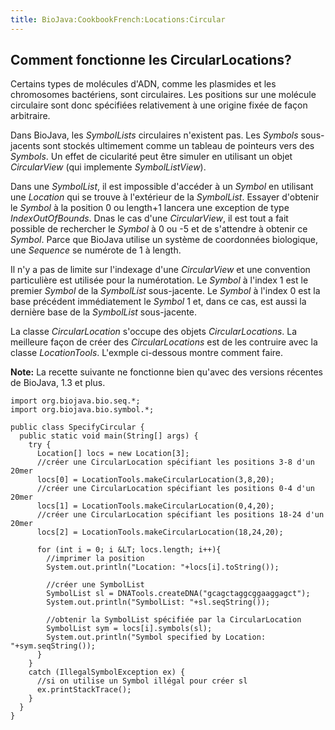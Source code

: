 ```yaml
---
title: BioJava:CookbookFrench:Locations:Circular
---
```


Comment fonctionne les CircularLocations?
-----------------------------------------

Certains types de molécules d'ADN, comme les plasmides et les
chromosomes bactériens, sont circulaires. Les positions sur une molécule
circulaire sont donc spécifiées relativement à une origine fixée de
façon arbitraire.

Dans BioJava, les *SymbolLists* circulaires n'existent pas. Les
*Symbols* sous-jacents sont stockés ultimement comme un tableau de
pointeurs vers des *Symbols*. Un effet de cicularité peut être simuler
en utilisant un objet *CircularView* (qui implemente *SymbolListView*).

Dans une *SymbolList*, il est impossible d'accéder à un *Symbol* en
utilisant une *Location* qui se trouve à l'extérieur de la *SymbolList*.
Essayer d'obtenir le *Symbol* à la position 0 ou length+1 lancera une
exception de type *IndexOutOfBounds*. Dnas le cas d'une *CircularView*,
il est tout a fait possible de rechercher le *Symbol* à 0 ou -5 et de
s'attendre à obtenir ce *Symbol*. Parce que BioJava utilise un système
de coordonnées biologique, une *Sequence* se numérote de 1 à length.

Il n'y a pas de limite sur l'indexage d'une *CircularView* et une
convention particulière est utilisée pour la numérotation. Le *Symbol* à
l'index 1 est le premier *Symbol* de la *SymbolList* sous-jacente. Le
*Symbol* à l'index 0 est la base précédent immédiatement le *Symbol* 1
et, dans ce cas, est aussi la dernière base de la *SymbolList*
sous-jacente.

La classe *CircularLocation* s'occupe des objets *CircularLocations*. La
meilleure façon de créer des *CircularLocations* est de les contruire
avec la classe *LocationTools*. L'exmple ci-dessous montre comment
faire.

**Note:** La recette suivante ne fonctionne bien qu'avec des versions
récentes de BioJava, 1.3 et plus.

    import org.biojava.bio.seq.*;
    import org.biojava.bio.symbol.*;

    public class SpecifyCircular {
      public static void main(String[] args) {
        try {
          Location[] locs = new Location[3];
          //créer une CircularLocation spécifiant les positions 3-8 d'un 20mer
          locs[0] = LocationTools.makeCircularLocation(3,8,20);
          //créer une CircularLocation spécifiant les positions 0-4 d'un 20mer
          locs[1] = LocationTools.makeCircularLocation(0,4,20);
          //créer une CircularLocation spécifiant les positions 18-24 d'un 20mer
          locs[2] = LocationTools.makeCircularLocation(18,24,20);

          for (int i = 0; i &LT; locs.length; i++){
            //imprimer la position
            System.out.println("Location: "+locs[i].toString());

            //créer une SymbolList
            SymbolList sl = DNATools.createDNA("gcagctaggcggaaggagct");
            System.out.println("SymbolList: "+sl.seqString());

            //obtenir la SymbolList spécifiée par la CircularLocation
            SymbolList sym = locs[i].symbols(sl);
            System.out.println("Symbol specified by Location: "+sym.seqString());
          }
        }
        catch (IllegalSymbolException ex) {
          //si on utilise un Symbol illégal pour créer sl
          ex.printStackTrace();
        }
      }
    }
